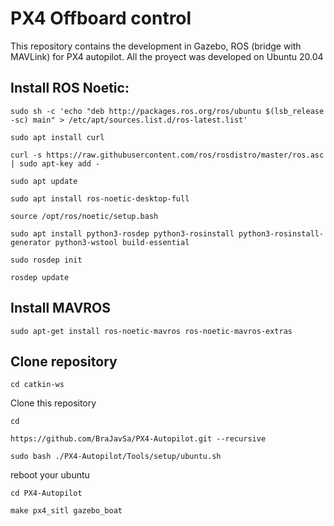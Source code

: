 # PX4 Offboard control
This repository contains the development in Gazebo, ROS (bridge with MAVLink) for PX4 autopilot. All the proyect was developed on Ubuntu 20.04

## Install ROS Noetic:
  
  `sudo sh -c 'echo "deb http://packages.ros.org/ros/ubuntu $(lsb_release -sc) main" > /etc/apt/sources.list.d/ros-latest.list'`
  
  `sudo apt install curl `
  
  `curl -s https://raw.githubusercontent.com/ros/rosdistro/master/ros.asc | sudo apt-key add -` 
  
  `sudo apt update`
  
  `sudo apt install ros-noetic-desktop-full`
  
  `source /opt/ros/noetic/setup.bash`

  
  `sudo apt install python3-rosdep python3-rosinstall python3-rosinstall-generator python3-wstool build-essential`
  
  `sudo rosdep init`
  
  `rosdep update`


## Install MAVROS
  
  `sudo apt-get install ros-noetic-mavros ros-noetic-mavros-extras`

## Clone repository
 `cd catkin-ws`
 
 Clone this repository
 
 `cd`
 
 `https://github.com/BraJavSa/PX4-Autopilot.git --recursive`
 
 `sudo bash ./PX4-Autopilot/Tools/setup/ubuntu.sh`
 
 reboot your ubuntu
 
 
 `cd PX4-Autopilot`
 
 `make px4_sitl gazebo_boat`
 
